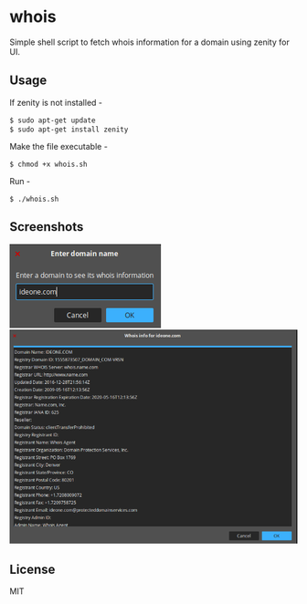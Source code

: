 # whois  
Simple shell script to fetch whois information for a domain using zenity for UI.
  
Usage
----------------
If zenity is not installed - 
```
$ sudo apt-get update
$ sudo apt-get install zenity
```
Make the file executable - 
```
$ chmod +x whois.sh
```  
Run - 
```
$ ./whois.sh
```
Screenshots
----------------
<img src="https://github.com/praharshjain/whois/blob/master/screen1.png">  
<img src="https://github.com/praharshjain/whois/blob/master/screen2.png">
  
License
----------------
MIT

